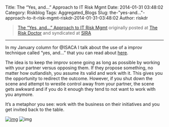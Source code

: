 Title: The “Yes, and…” Approach to IT Risk Mgmt
Date: 2014-01-31 03:48:02
Category: Riskblog
Tags: Aggregated_Blogs
Slug: the-"yes-and..."-approach-to-it-risk-mgmt-riskdr-2014-01-31-03:48:02
Author: riskdr

>[The “Yes, and…” Approach to IT Risk Mgmt](http://riskdr.com/2014/01/30/the-yes-and-approach-to-it-risk-mgmt/) originally posted at [The Risk Doctor](http://riskdr.com) and syndicated at [SIRA](http://societyinforisk.org)
***
In my January column for @ISACA I talk about the use of a improv technique called “yes, and…” that you can read about [here](http://www.isaca.org/About-ISACA/-ISACA-Newsletter/Pages/at-ISACA-Volume-2-15-January-2014.aspx#3).

The idea is to keep the improv scene going as long as possible by working with your partner versus opposing them. If they propose something, no matter how outlandish, you assume its valid and work with it. This gives you the opportunity to redirect the outcome. However, if you shut down the scene and attempt to wrestle control away from your partner, the scene gets awkward and if you do it enough they tend to not want to work with you anymore.

It’s a metaphor you see: work with the business on their initiatives and you get invited back to the table.

[![img](/images/blank.png)](#) ![img](/images/blank.png)


